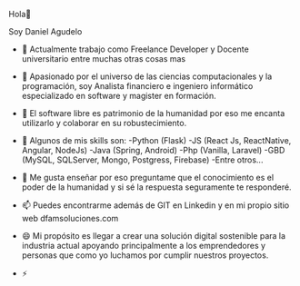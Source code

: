 Hola👋

Soy Daniel Agudelo 
<!--
**DanielFelipeAgMo/DanielFelipeAgMo** is a ✨ _special_ ✨ repository because its `README.md` (this file) appears on your GitHub profile.

Here are some ideas to get you started:-->

- 🔭 Actualmente trabajo como Freelance Developer y Docente universitario entre muchas otras cosas mas
- 🌱 Apasionado por el universo de las ciencias computacionales y la programación, soy Analista financiero e ingeniero informático especializado en software y magister en formación.
- 👯 El software libre es patrimonio de la humanidad por eso me encanta utilizarlo y colaborar en su robustecimiento.
- 🤔 Algunos de mis skills son:
     -Python (Flask)
     -JS (React Js, ReactNative, Angular, NodeJs)
     -Java (Spring, Android)
     -Php (Vanilla, Laravel)
     -GBD (MySQL, SQLServer, Mongo, Postgress, Firebase)
     -Entre otros...
     
- 💬 Me gusta enseñar por eso preguntame que el conocimiento es el poder de la humanidad y si sé la respuesta seguramente te responderé.
- 📫 Puedes encontrarme además de GIT en Linkedin y en mi propio sitio web dfamsoluciones.com
- 😄 Mi propósito es llegar a crear una solución digital sostenible para la industria actual apoyando principalmente a los emprendedores y personas
     que como yo luchamos por cumplir nuestros proyectos.
- ⚡ 

